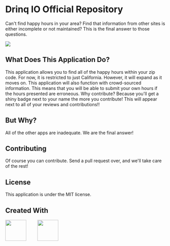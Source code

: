 ﻿# Drinq IO Official Repository
Can't find happy hours in your area? Find that information from other sites is either incomplete or not maintained? This is the final answer to those questions.

![](https://media.giphy.com/media/3oKIPuGIRtjn3vAaFW/giphy.gif)

## What Does This Application Do?
This application allows you to find all of the happy hours within your zip code. For now, it is restricted to just California. However, it will expand as it moves on. This application will also function with crowd-sourced information. This means that you will be able to submit your own hours if the hours presented are erroneous. Why contribute? Because you'll get a shiny badge next to your name the more you contribute! This will appear next to all of your reviews and contributions!!
## But Why?
All of the other apps are inadequate. We are the final answer!
## Contributing
Of course you can contribute. Send a pull request over, and we'll take care of the rest!
## License
This application is under the MIT license.


## Created With
<p float="left">
<a href="https://https://laravel.com//"><img src="https://upload.wikimedia.org/wikipedia/commons/3/3d/LaravelLogo.png" height="66"></a> &nbsp;&nbsp;&nbsp;&nbsp;&nbsp;&nbsp;&nbsp;
<a href="https://reactjs.org/"><img src="https://cdn.worldvectorlogo.com/logos/react.svg" height="66"></a>
&nbsp&nbsp&nbsp&nbsp&nbsp&nbsp
